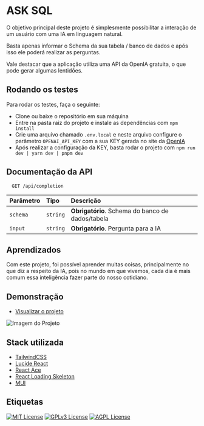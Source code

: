 
# ASK SQL

O objetivo principal deste projeto é simplesmente possibilitar a interação de um usuário com uma IA em linguagem natural.

Basta apenas informar o Schema da sua tabela / banco de dados e após isso ele poderá realizar as perguntas.

Vale destacar que a aplicação utiliza uma API da OpenIA gratuita, o que pode gerar algumas lentidões.

## Rodando os testes

Para rodar os testes, faça o seguinte:

- Clone ou baixe o repositório em sua máquina
- Entre na pasta raiz do projeto e instale as dependências com `npm install`
- Crie uma arquivo chamado `.env.local` e neste arquivo configure o parâmetro `OPENAI_API_KEY` com a sua KEY gerada no site da [OpenIA](https://platform.openai.com/account/api-keys)
- Após realizar a configuração da KEY, basta rodar o projeto com `npm run dev | yarn dev | pnpm dev`

## Documentação da API
```http
  GET /api/completion
```

| Parâmetro   | Tipo       | Descrição                           |
| :---------- | :--------- | :---------------------------------- |
| `schema` | `string` | **Obrigatório**. Schema do banco de dados/tabela |
| `input` | `string` | **Obrigatório**. Pergunta para a IA |

## Aprendizados

Com este projeto, foi possível aprender muitas coisas, principalmente no que diz a respeito da IA, pois no mundo em que vivemos, cada dia é mais comum essa inteligência fazer parte do nosso cotidiano.

## Demonstração

- [Visualizar o projeto](https://ask-sql.vercel.app/)

![Imagem do Projeto](https://cdn.discordapp.com/attachments/970795622531760170/1142904825323987094/Projeto.png)

## Stack utilizada

- [TailwindCSS](https://tailwindcss.com/)
- [Lucide React](https://lucide.dev/icons/)
- [React Ace](https://www.npmjs.com/package/react-ace)
- [React Loading Skeleton](https://www.npmjs.com/package/react-loading-skeleton)
- [MUI](https://mui.com/)
## Etiquetas

[![MIT License](https://img.shields.io/badge/License-MIT-green.svg)](https://choosealicense.com/licenses/mit/)
[![GPLv3 License](https://img.shields.io/badge/License-GPL%20v3-yellow.svg)](https://opensource.org/licenses/)
[![AGPL License](https://img.shields.io/badge/license-AGPL-blue.svg)](http://www.gnu.org/licenses/agpl-3.0)

